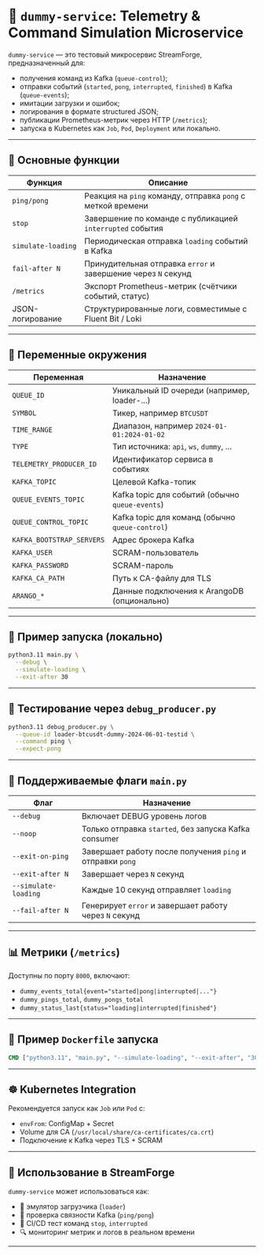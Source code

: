
# 🧠 `dummy-service`: Telemetry & Command Simulation Microservice

`dummy-service` — это тестовый микросервис StreamForge, предназначенный для:

* получения команд из Kafka (`queue-control`);
* отправки событий (`started`, `pong`, `interrupted`, `finished`) в Kafka (`queue-events`);
* имитации загрузки и ошибок;
* логирования в формате structured JSON;
* публикации Prometheus-метрик через HTTP (`/metrics`);
* запуска в Kubernetes как `Job`, `Pod`, `Deployment` или локально.

---

## 🚀 Основные функции

| Функция            | Описание                                                      |
| ------------------ | ------------------------------------------------------------- |
| `ping/pong`        | Реакция на `ping` команду, отправка `pong` с меткой времени   |
| `stop`             | Завершение по команде с публикацией `interrupted` события     |
| `simulate-loading` | Периодическая отправка `loading` событий в Kafka              |
| `fail-after N`     | Принудительная отправка `error` и завершение через `N` секунд |
| `/metrics`         | Экспорт Prometheus-метрик (счётчики событий, статус)          |
| JSON-логирование   | Структурированные логи, совместимые с Fluent Bit / Loki       |

---

## 🧾 Переменные окружения

| Переменная                | Назначение                                      |
| ------------------------- | ----------------------------------------------- |
| `QUEUE_ID`                | Уникальный ID очереди (например, loader-...)    |
| `SYMBOL`                  | Тикер, например `BTCUSDT`                       |
| `TIME_RANGE`              | Диапазон, например `2024-01-01:2024-01-02`      |
| `TYPE`                    | Тип источника: `api`, `ws`, `dummy`, ...        |
| `TELEMETRY_PRODUCER_ID`   | Идентификатор сервиса в событиях                |
| `KAFKA_TOPIC`             | Целевой Kafka-топик                             |
| `QUEUE_EVENTS_TOPIC`      | Kafka topic для событий (обычно `queue-events`) |
| `QUEUE_CONTROL_TOPIC`     | Kafka topic для команд (обычно `queue-control`) |
| `KAFKA_BOOTSTRAP_SERVERS` | Адрес брокера Kafka                             |
| `KAFKA_USER`              | SCRAM-пользователь                              |
| `KAFKA_PASSWORD`          | SCRAM-пароль                                    |
| `KAFKA_CA_PATH`           | Путь к CA-файлу для TLS                         |
| `ARANGO_*`                | Данные подключения к ArangoDB (опционально)     |

---

## 🏁 Пример запуска (локально)

```bash
python3.11 main.py \
  --debug \
  --simulate-loading \
  --exit-after 30
```

---

## 🧪 Тестирование через `debug_producer.py`

```bash
python3.11 debug_producer.py \
  --queue-id loader-btcusdt-dummy-2024-06-01-testid \
  --command ping \
  --expect-pong
```

---

## 🧩 Поддерживаемые флаги `main.py`

| Флаг                 | Назначение                                                |
| -------------------- | --------------------------------------------------------- |
| `--debug`            | Включает DEBUG уровень логов                              |
| `--noop`             | Только отправка `started`, без запуска Kafka consumer     |
| `--exit-on-ping`     | Завершает работу после получения `ping` и отправки `pong` |
| `--exit-after N`     | Завершает через `N` секунд                                |
| `--simulate-loading` | Каждые 10 секунд отправляет `loading`                     |
| `--fail-after N`     | Генерирует `error` и завершает работу через `N` секунд    |

---

## 📊 Метрики (`/metrics`)

Доступны по порту `8000`, включают:

* `dummy_events_total{event="started|pong|interrupted|..."}`
* `dummy_pings_total`, `dummy_pongs_total`
* `dummy_status_last{status="loading|interrupted|finished"}`

---

## 🐳 Пример `Dockerfile` запуска

```dockerfile
CMD ["python3.11", "main.py", "--simulate-loading", "--exit-after", "30"]
```

---

## ☸️ Kubernetes Integration

Рекомендуется запуск как `Job` или `Pod` с:

* `envFrom`: ConfigMap + Secret
* Volume для CA (`/usr/local/share/ca-certificates/ca.crt`)
* Подключение к Kafka через TLS + SCRAM

---

## 📂 Использование в StreamForge

`dummy-service` может использоваться как:

* 🔄 эмулятор загрузчика (`loader`)
* 📡 проверка связности Kafka (`ping/pong`)
* 🎯 CI/CD тест команд `stop`, `interrupted`
* 🔍 мониторинг метрик и логов в реальном времени

---

